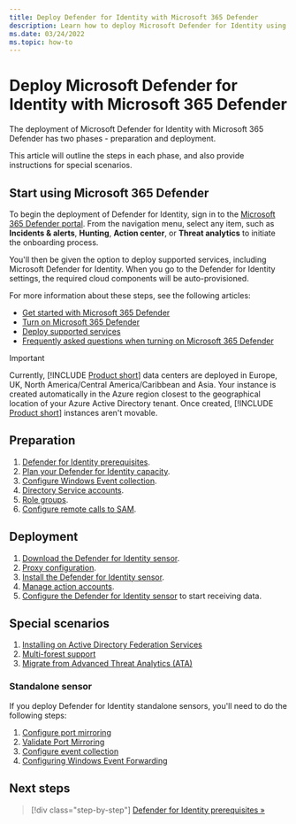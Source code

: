 ```yaml
---
title: Deploy Defender for Identity with Microsoft 365 Defender
description: Learn how to deploy Microsoft Defender for Identity using Microsoft 365 Defender
ms.date: 03/24/2022
ms.topic: how-to
---
```


# Deploy Microsoft Defender for Identity with Microsoft 365 Defender

The deployment of Microsoft Defender for Identity with Microsoft 365 Defender has two phases - preparation and deployment.

This article will outline the steps in each phase, and also provide instructions for special scenarios.

## Start using Microsoft 365 Defender

To begin the deployment of Defender for Identity, sign in to the [Microsoft 365 Defender portal](https://security.microsoft.com). From the navigation menu, select any item, such as **Incidents & alerts**, **Hunting**, **Action center**, or **Threat analytics** to initiate the onboarding process.

You'll then be given the option to deploy supported services, including Microsoft Defender for Identity. When you go to the Defender for Identity settings, the required cloud components will be auto-provisioned.

For more information about these steps, see the following articles:

- [Get started with Microsoft 365 Defender](/microsoft-365/security/defender/get-started)
- [Turn on Microsoft 365 Defender](/microsoft-365/security/defender/m365d-enable)
- [Deploy supported services](/microsoft-365/security/defender/deploy-supported-services)
- [Frequently asked questions when turning on Microsoft 365 Defender](/microsoft-365/security/defender/m365d-enable-faq)

> [!IMPORTANT]
> Currently, [!INCLUDE [Product short](includes/product-short.md)] data centers are deployed in Europe, UK, North America/Central America/Caribbean and Asia. Your instance is created automatically in the Azure region closest to the geographical location of your Azure Active Directory tenant. Once created, [!INCLUDE [Product short](includes/product-short.md)] instances aren't movable.

## Preparation

1. [Defender for Identity prerequisites](prerequisites.md).
1. [Plan your Defender for Identity capacity](capacity-planning.md).
1. [Configure Windows Event collection](configure-windows-event-collection.md).
1. [Directory Service accounts](directory-service-accounts.md).
1. [Role groups](role-groups.md).
1. [Configure remote calls to SAM](remote-calls-sam.md).

## Deployment

1. [Download the Defender for Identity sensor](download-sensor.md).
1. [Proxy configuration](configure-proxy.md).
1. [Install the Defender for Identity sensor](install-sensor.md).
1. [Manage action accounts](manage-action-accounts.md).
1. [Configure the Defender for Identity sensor](configure-sensor-settings.md) to start receiving data.

## Special scenarios

1. [Installing on Active Directory Federation Services](active-directory-federation-services.md)
1. [Multi-forest support](multi-forest.md)
1. [Migrate from Advanced Threat Analytics (ATA)](migrate-from-ata-overview.md)

### Standalone sensor

If you deploy Defender for Identity standalone sensors, you'll need to do the following steps:

1. [Configure port mirroring](configure-port-mirroring.md)
1. [Validate Port Mirroring](validate-port-mirroring.md)
1. [Configure event collection](configure-event-collection.md)
1. [Configuring Windows Event Forwarding](configure-event-forwarding.md)

## Next steps

> [!div class="step-by-step"]
> [Defender for Identity prerequisites »](prerequisites.md)
